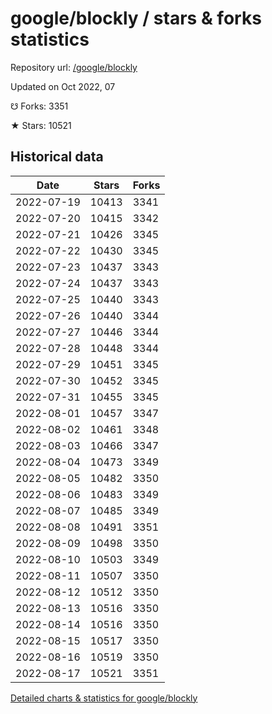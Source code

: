 # google/blockly / stars & forks statistics

Repository url: [/google/blockly](https://github.com/google/blockly)

Updated on Oct 2022, 07

☋ Forks: 3351

★ Stars: 10521

## Historical data
| Date | Stars | Forks |
|------|-------|-------|
| 2022-07-19 | 10413 | 3341 | 
| 2022-07-20 | 10415 | 3342 | 
| 2022-07-21 | 10426 | 3345 | 
| 2022-07-22 | 10430 | 3345 | 
| 2022-07-23 | 10437 | 3343 | 
| 2022-07-24 | 10437 | 3343 | 
| 2022-07-25 | 10440 | 3343 | 
| 2022-07-26 | 10440 | 3344 | 
| 2022-07-27 | 10446 | 3344 | 
| 2022-07-28 | 10448 | 3344 | 
| 2022-07-29 | 10451 | 3345 | 
| 2022-07-30 | 10452 | 3345 | 
| 2022-07-31 | 10455 | 3345 | 
| 2022-08-01 | 10457 | 3347 | 
| 2022-08-02 | 10461 | 3348 | 
| 2022-08-03 | 10466 | 3347 | 
| 2022-08-04 | 10473 | 3349 | 
| 2022-08-05 | 10482 | 3350 | 
| 2022-08-06 | 10483 | 3349 | 
| 2022-08-07 | 10485 | 3349 | 
| 2022-08-08 | 10491 | 3351 | 
| 2022-08-09 | 10498 | 3350 | 
| 2022-08-10 | 10503 | 3349 | 
| 2022-08-11 | 10507 | 3350 | 
| 2022-08-12 | 10512 | 3350 | 
| 2022-08-13 | 10516 | 3350 | 
| 2022-08-14 | 10516 | 3350 | 
| 2022-08-15 | 10517 | 3350 | 
| 2022-08-16 | 10519 | 3350 | 
| 2022-08-17 | 10521 | 3351 | 


[Detailed charts & statistics for google/blockly](https://reviewgithub.com/rep/google/blockly)

